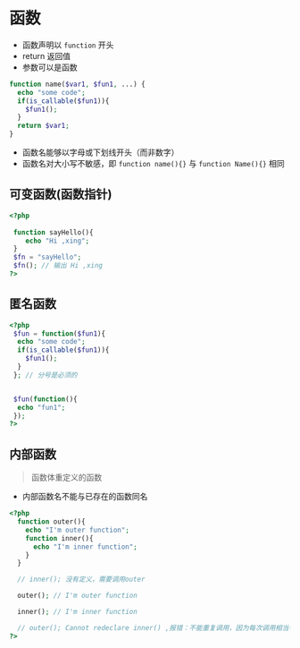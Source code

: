 # 函数

- 函数声明以 `function` 开头
- return 返回值
- 参数可以是函数

```php
function name($var1, $fun1, ...) {
  echo "some code";
  if(is_callable($fun1)){
    $fun1();
  }
  return $var1;
}
```

- 函数名能够以字母或下划线开头（而非数字）
- 函数名对大小写不敏感，即 `function name(){}` 与 `function Name(){}` 相同

## 可变函数(函数指针)

```php
<?php
 
 function sayHello(){
    echo "Hi ,xing";
 }
 $fn = "sayHello";
 $fn(); // 输出 Hi ,xing
?>
```

## 匿名函数

```php
<?php
 $fun = function($fun1){
  echo "some code";
  if(is_callable($fun1)){
    $fun1();
  }
 }; // 分号是必须的


 $fun(function(){
  echo "fun1";
 });
?>
```

## 内部函数

> 函数体重定义的函数

- 内部函数名不能与已存在的函数同名


```php
<?php
  function outer(){
    echo "I'm outer function";
    function inner(){
      echo "I'm inner function";
    }
  }

  // inner(); 没有定义，需要调用outer

  outer(); // I'm outer function

  inner(); // I'm inner function

  // outer(); Cannot redeclare inner() ,报错：不能重复调用，因为每次调用相当于又定义了一次inner
?>
```